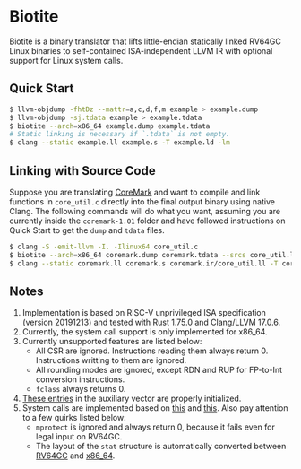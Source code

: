 # Biotite

Biotite is a binary translator that lifts little-endian statically linked RV64GC Linux binaries to self-contained ISA-independent LLVM IR with optional support for Linux system calls.

## Quick Start

``` sh
$ llvm-objdump -fhtDz --mattr=a,c,d,f,m example > example.dump
$ llvm-objdump -sj.tdata example > example.tdata
$ biotite --arch=x86_64 example.dump example.tdata
# Static linking is necessary if `.tdata` is not empty.
$ clang --static example.ll example.s -T example.ld -lm
```

## Linking with Source Code

Suppose you are translating [CoreMark](https://github.com/eembc/coremark/archive/refs/tags/v1.01.tar.gz) and want to compile and link functions in `core_util.c` directly into the final output binary using native Clang. The following commands will do what you want, assuming you are currently inside the `coremark-1.01` folder and have followed instructions on Quick Start to get the `dump` and `tdata` files.

``` sh
$ clang -S -emit-llvm -I. -Ilinux64 core_util.c
$ biotite --arch=x86_64 coremark.dump coremark.tdata --srcs core_util.ll
$ clang --static coremark.ll coremark.s coremark.ir/core_util.ll -T coremark.ld -lm
```

## Notes

1. Implementation is based on RISC-V unprivileged ISA specification (version 20191213) and tested with Rust 1.75.0 and Clang/LLVM 17.0.6.
2. Currently, the system call support is only implemented for x86_64.
3. Currently unsupported features are listed below:
    - All CSR are ignored. Instructions reading them always return 0. Instructions writting to them are ignored.
    - All rounding modes are ignored, except RDN and RUP for FP-to-Int conversion instructions.
    - `fclass` always returns 0.
4. [These entries](https://github.com/torvalds/linux/blob/7cd60e43a6def40ecb75deb8decc677995970d0b/include/uapi/linux/auxvec.h) in the auxiliary vector are properly initialized.
5. System calls are implemented based on [this](https://github.com/riscv-software-src/riscv-pk/blob/7e9b671c0415dfd7b562ac934feb9380075d4aa2/pk/syscall.h) and [this](https://chromium.googlesource.com/chromiumos/docs/+/a2622281357e45f2b2c74cdc4b428b0d1294488d/constants/syscalls.md). Also pay attention to a few quirks listed below:
    - `mprotect` is ignored and always return 0, because it fails even for legal input on RV64GC.
    - The layout of the `stat` structure is automatically converted between [RV64GC](https://github.com/riscv-collab/riscv-gnu-toolchain/blob/baefbdd8bcedfabf0cf89dce679a8bd1a9f27b39/linux-headers/include/asm-generic/stat.h) and [x86_64](https://github.com/torvalds/linux/blob/6f52b16c5b29b89d92c0e7236f4655dc8491ad70/arch/x86/include/uapi/asm/stat.h).
